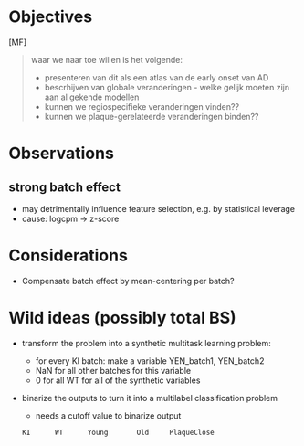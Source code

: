 # Objectives

[MF]
> waar we naar toe willen is het volgende:
> - presenteren van dit als een atlas van de early onset van AD
> - bescrhijven van globale veranderingen - welke gelijk moeten zijn aan al gekende modellen
> - kunnen we regiospecifieke veranderingen vinden??
> - kunnen we plaque-gerelateerde veranderingen binden??

# Observations

## strong batch effect
* may detrimentally influence feature selection, e.g. by statistical leverage
* cause: logcpm -> z-score

# Considerations
* Compensate batch effect by mean-centering per batch?

# Wild ideas (possibly total BS)
* transform the problem into a synthetic multitask learning problem:
    * for every KI batch: make a variable YEN_batch1, YEN_batch2 
    * NaN for all other batches for this variable
    * 0 for all WT for all of the synthetic variables
* binarize the outputs to turn it into a multilabel classification problem
    * needs a cutoff value to binarize output
    
    ```
    KI      WT      Young       Old     PlaqueClose
    
    
    ```
    
    